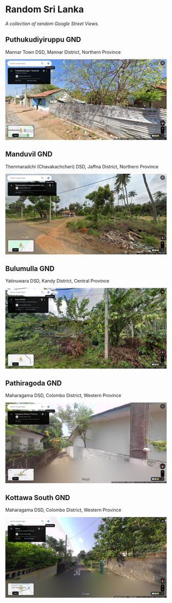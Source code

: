 # Random Sri Lanka

*A collection of random Google Street Views.*

<div id="image-info">

## Puthukudiyiruppu GND

Mannar Town DSD, Mannar District, Northern Province

![LK-4203070](data/images/LK-4203070.9051676-79854248.png)

</div>

<div id="image-info">

## Manduvil GND

Thenmaradchi (Chavakachcheri) DSD, Jaffna District, Northern Province

![LK-4130085](data/images/LK-4130085.9677394-80174283.png)

</div>

<div id="image-info">

## Bulumulla GND

Yatinuwara DSD, Kandy District, Central Province

![LK-2136390](data/images/LK-2136390.7270535-80572539.png)

</div>

<div id="image-info">

## Pathiragoda GND

Maharagama DSD, Colombo District, Western Province

![LK-1121100](data/images/LK-1121100.6858873-79920829.png)

</div>

<div id="image-info">

## Kottawa South GND

Maharagama DSD, Colombo District, Western Province

![LK-1121130](data/images/LK-1121130.6848683-79966434.png)

</div>
